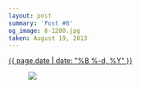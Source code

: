 ```yaml
---
layout: post
summary: 'Post #8'
og_image: 8-1280.jpg
taken: August 19, 2013
---
```


<div class="post">
 <time>
  <a href="/8">
   {{ page.date | date: "%B %-d, %Y" }}
  </a>
 </time>
 <a href="/8">
  <figure data-taken="8/19/2013">
   <img sizes="(min-width: 700px) 50vw, calc(100vw - 2rem)" src="{{ site.assets_url }}/8-640.jpg" srcset="{{ site.assets_url }}/8-1280.jpg 1280w, {{ site.assets_url }}/8-960.jpg 960w, {{ site.assets_url }}/8-640.jpg 640w, {{ site.assets_url }}/8-320.jpg 320w"/>
  </figure>
 </a>
</div>
